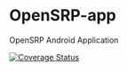 # OpenSRP-app
OpenSRP Android Application

<a href='https://coveralls.io/github/naveen-kommuri/OpenSRP-app'>
<img src='https://coveralls.io/repos/naveen-kommuri/OpenSRP-app/badge.svg?service=github' alt='Coverage Status' /></a>


